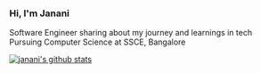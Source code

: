 ### Hi, I'm Janani

Software Engineer sharing about my journey and learnings in tech<br/>
Pursuing Computer Science at SSCE, Bangalore<br/>

[![janani's github stats](https://github-readme-stats.vercel.app/api?username=27janani&count_private=true&show_icons=true&theme=radical&hide_rank=false)](https://github.com/27janani)
